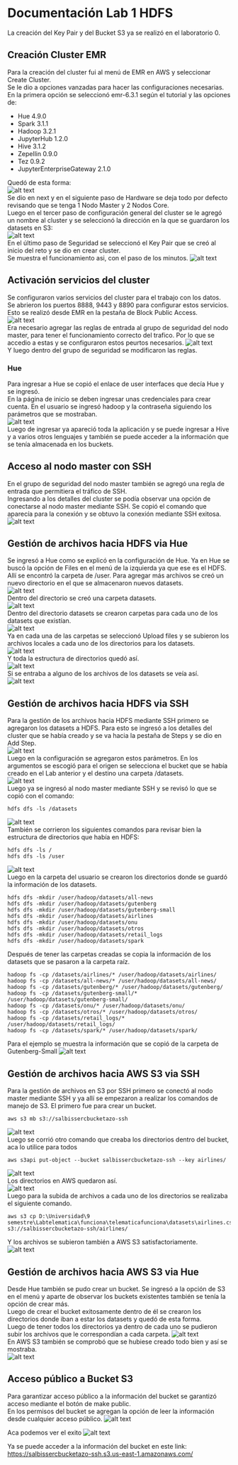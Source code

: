# Documentación Lab 1 HDFS

La creación del Key Pair y del Bucket S3 ya se realizó en el laboratorio 0.
## Creación Cluster EMR
Para la creación del cluster fui al menú de EMR en AWS y seleccionar Create Cluster.  
Se le dio a opciones vanzadas para hacer las configuraciones necesarias.   
En la primera opción se seleccionó emr-6.3.1 según el tutorial y las opciones de: 
- Hue 4.9.0
- Spark 3.1.1
- Hadoop 3.2.1
- JupyterHub 1.2.0
- Hive 3.1.2
- Zepellin 0.9.0
- Tez 0.9.2
- JupyterEnterpriseGateway 2.1.0

Quedó de esta forma:  
![alt text](/lab1/img/opcionescluster.jpg "emr1")  
Se dio en next y en el siguiente paso de Hardware se deja todo por defecto revisando que se tenga 1 Nodo Master y 2 Nodos Core.  
Luego en el tercer paso de configuración general del cluster se le agregó un nombre al cluster y se seleccionó la dirección en la que se guardaron los datasets en S3:  
![alt text](/lab1/img/seguridadcluster.jpg "emr2")  
En el último paso de Seguridad se seleccionó el Key Pair que se creó al inicio del reto y se dio en crear cluster.  
Se muestra el funcionamiento asi, con el paso de los minutos.
![alt text](/lab1/img/conexion.jpg"clusterok")    


## Activación servicios del cluster
Se configuraron varios servicios del cluster para el trabajo con los datos.  
Se abrieron los puertos 8888, 9443 y 8890 para configurar estos servicios. Esto se realizó desde EMR en la pestaña de Block Public Access.  
![alt text](/lab1/img/reglas.jpg "baccesemr")  
Era necesario agregar las reglas de entrada al grupo de seguridad del nodo master, para tener el funcionamiento correcto del trafico. Por lo que se accedio a estas y se configuraron estos peurtos necesarios.
![alt text](/lab1/img/seguridadcluster.jpg "clusterinfo")  
Y luego dentro del grupo de seguridad se modificaron las reglas.   


### Hue
Para ingresar a Hue se copió el enlace de user interfaces que decía Hue y se ingresó.  
En la página de inicio se deben ingresar unas credenciales para crear cuenta. En el usuario se ingresó hadoop y la contraseña siguiendo los parámetros que se mostraban.  
![alt text](/lab1/img/hue.jpg "loginhue")  
Luego de ingresar ya apareció toda la aplicación y se puede ingresar a Hive y a varios otros lenguajes y también se puede acceder a la información que se tenía almacenada en los buckets.  


## Acceso al nodo master con SSH
En el grupo de seguridad del nodo master también se agregó una regla de entrada que permitiera el tráfico de SSH.  
Ingresando a los detalles del cluster se podía observar una opción de conectarse al nodo master mediante SSH. Se copió el comando que aparecía para la conexión y se obtuvo la conexión mediante SSH exitosa.  
![alt text](/lab1/img/conexion.jpg "sshmaster")  

## Gestión de archivos hacia HDFS via Hue
Se ingresó a Hue como se explicó en la configuración de Hue. Ya en Hue se buscó la opción de Files en el menú de la izquierda ya que ese es el HDFS.  
Allí se encontró la carpeta de /user. Para agregar más archivos se creó un nuevo directorio en el que se almacenaron nuevos datasets.  
![alt text](/lab1/img/hueuser.jpg "hdfshue1")  
Dentro del directorio se creó una carpeta datasets.  
![alt text](/lab1/img/hueuser.jpg "hdfshue2")  
Dentro del directorio datasets se crearon carpetas para cada uno de los datasets que existían.  
![alt text](/img/datasetshue.jpg "hdfshue6")  
Ya en cada una de las carpetas se seleccionó Upload files y se subieron los archivos locales a cada uno de los directorios para los datasets.  
![alt text](/lab1/img/datasetscreados.jpg "hdfshue4")  
Y toda la estructura de directorios quedó así.  
![alt text](/lab1/img/carpetas.jpg "hdfshue3")  
Si se entraba a alguno de los archivos de los datasets se veía así.  
![alt text](/lab1/img/pordentrodatasets.jpg "hdfshue7")  

## Gestión de archivos hacia HDFS via SSH
Para la gestión de los archivos hacia HDFS mediante SSH primero se agregaron los datasets a HDFS. Para esto se ingresó a los detalles del cluster que se había creado y se va hacia la pestaña de Steps y se dio en Add Step.  
![alt text](/lab1/img/steps.jpg "addstep")  
Luego en la configuración se agregaron estos parámetros. En los argumentos se escogió para el origen se selecciona el bucket que se había creado en el Lab anterior y el destino una carpeta /datasets.  
![alt text](/lab1/img/pasotesagregados.jpg "stepcnf")  
Luego ya se ingresó al nodo master mediante SSH y se revisó lo que se copió con el comando:  
```
hdfs dfs -ls /datasets
```
![alt text](/lab1/img/hdfs.jpg "hdfsdataset")  
También se corrieron los siguientes comandos para revisar bien la estructura de directorios que había en HDFS:
```
hdfs dfs -ls /
hdfs dfs -ls /user
```
![alt text](/lab1/img/hdfsuser.jpg "hdfslist")  
Luego en la carpeta del usuario se crearon los directorios donde se guardó la información de los datasets.
```
hdfs dfs -mkdir /user/hadoop/datasets/all-news
hdfs dfs -mkdir /user/hadoop/datasets/gutenberg
hdfs dfs -mkdir /user/hadoop/datasets/gutenberg-small
hdfs dfs -mkdir /user/hadoop/datasets/airlines
hdfs dfs -mkdir /user/hadoop/datasets/onu
hdfs dfs -mkdir /user/hadoop/datasets/otros
hdfs dfs -mkdir /user/hadoop/datasets/retail_logs
hdfs dfs -mkdir /user/hadoop/datasets/spark
```
Después de tener las carpetas creadas se copia la información de los datasets que se pasaron a la carpeta raíz.
```
hadoop fs -cp /datasets/airlines/* /user/hadoop/datasets/airlines/
hadoop fs -cp /datasets/all-news/* /user/hadoop/datasets/all-news/
hadoop fs -cp /datasets/gutenberg/* /user/hadoop/datasets/gutenberg/
hadoop fs -cp /datasets/gutenberg-small/* /user/hadoop/datasets/gutenberg-small/
hadoop fs -cp /datasets/onu/* /user/hadoop/datasets/onu/
hadoop fs -cp /datasets/otros/* /user/hadoop/datasets/otros/
hadoop fs -cp /datasets/retail_logs/* /user/hadoop/datasets/retail_logs/
hadoop fs -cp /datasets/spark/* /user/hadoop/datasets/spark/
```
Para el ejemplo se muestra la información que se copió de la carpeta de Gutenberg-Small
![alt text](/lab1/img/copia.jpg "gutenbergsmall")  

## Gestión de archivos hacia AWS S3 via SSH
Para la gestión de archivos en S3 por SSH primero se conectó al nodo master mediante SSH y ya allí se empezaron a realizar los comandos de manejo de S3. El primero fue para crear un bucket.  
```
aws s3 mb s3://salbissercbucketazo-ssh
```  
![alt text](/lab1/img/bucketazo.jpg "s3ssh1")  
Luego se corrió otro comando que creaba los directorios dentro del bucket, aca lo utilice para todos
```
aws s3api put-object --bucket salbissercbucketazo-ssh --key airlines/
```  
![alt text](/lab1/img/archivobucket.jpg "s3ssh2")  
Los directorios en AWS quedaron así.  
![alt text](/lab1/img/funciona.jpg "s3ssh3")  
Luego para la subida de archivos a cada uno de los directorios se realizaba el siguiente comando.  
```
aws s3 cp D:\Universidad\9 semestre\Labtelematica\funciona\telematicafunciona\datasets\airlines.csv s3://salbissercbucketazo-ssh/airlines/
```  
Y los archivos se subieron también a AWS S3 satisfactoriamente.  
![alt text](/lab1/img/funcionando.jpg "s3ssh4")  

## Gestión de archivos hacia AWS S3 via Hue
Desde Hue también se pudo crear un bucket. Se ingresó a la opción de S3 en el menú y aparte de observar los buckets existentes también se tenía la opción de crear más.  
Luego de crear el bucket exitosamente dentro de él se crearon los directorios donde iban a estar los datasets y quedó de esta forma.  
Luego de tener todos los directorios ya dentro de cada uno se pudieron subir los archivos que le correspondían a cada carpeta.
![alt text](/lab1/img/airlines.jpg "s3hue1")   
En AWS S3 también se comprobó que se hubiese creado todo bien y así se mostraba.  
![alt text](/lab1/img/carpetashue.jpg "s3hue1")  





## Acceso público a Bucket S3

Para garantizar acceso público a la información del bucket se garantizó acceso mediante el botón de make public.  
En los permisos del bucket se agregan la opción de leer la información desde cualquier acceso público. 
![alt text](/lab1/img/permisos.jpg "makepublic")  

Aca podemos ver el exito
![alt text](/lab1/img/exito.jpg "makepublic")  

 
Ya se puede acceder a la información del bucket en este link:  
https://salbissercbucketazo-ssh.s3.us-east-1.amazonaws.com/